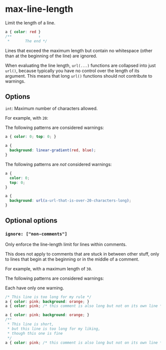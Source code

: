 # max-line-length

Limit the length of a line.

```css
a { color: red }
/**            ↑
 *       The end */
```

Lines that exceed the maximum length but contain no whitespace (other than at the beginning of the line) are ignored.

When evaluating the line length, `url(...)` functions are collapsed into just `url()`, because typically you have no control over the length of its argument. This means that long `url()` functions should not contribute to warnings.

## Options

`int`: Maximum number of characters allowed.

For example, with `20`:

The following patterns are considered warnings:

```css
a { color: 0; top: 0; }
```

```css
a {
  background: linear-gradient(red, blue);
}
```

The following patterns are *not* considered warnings:

```css
a {
  color: 0;
  top: 0;
}
```

```css
a {
  background: url(a-url-that-is-over-20-characters-long);
}
```

## Optional options

### `ignore: ["non-comments"]`

Only enforce the line-length limit for lines within comments.

This does not apply to comments that are stuck in between other stuff, only to lines that begin at the beginning or in the middle of a comment.

For example, with a maximum length of `30`.

The following patterns are considered warnings:

Each have only one warning.

```css
/* This line is too long for my rule */
a { color: pink; background: orange; }
a { color: pink; /* this comment is also long but not on its own line */ }
```

```css
a { color: pink; background: orange; }
/**
 * This line is short,
 * but this line is too long for my liking,
 * though this one is fine
 */
a { color: pink; /* this comment is also long but not on its own line */ }
```
